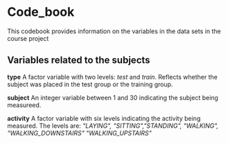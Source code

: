 # Code_book
This codebook provides information on the variables in the data sets in the course project

## Variables related to the subjects

**type**
A factor variable with two levels: *test* and *train*. Reflects whether the subject was placed in the test group or the training group.

**subject** 
An integer variable between 1 and 30 indicating the subject being measureed.

**activity**
A factor variable with six levels indicating the activity being measured. The levels are:
*"LAYING", "SITTING","STANDING", "WALKING", "WALKING_DOWNSTAIRS" "WALKING_UPSTAIRS"*


